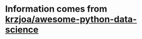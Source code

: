 # Information comes from [krzjoa/awesome-python-data-science](https://github.com/krzjoa/awesome-python-data-science)

